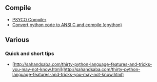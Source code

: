 ## Compile
- [PSYCO Compiler](http://psyco.sourceforge.net/introduction.html)
- [Convert python code to ANSI C and compile (cpython)](https://medium.com/@xpl/protecting-python-sources-using-cython-dcd940bb188e)


## Various
### Quick and short tips
- [http://sahandsaba.com/thirty-python-language-features-and-tricks-you-may-not-know.html](http://sahandsaba.com/thirty-python-language-features-and-tricks-you-may-not-know.html)
